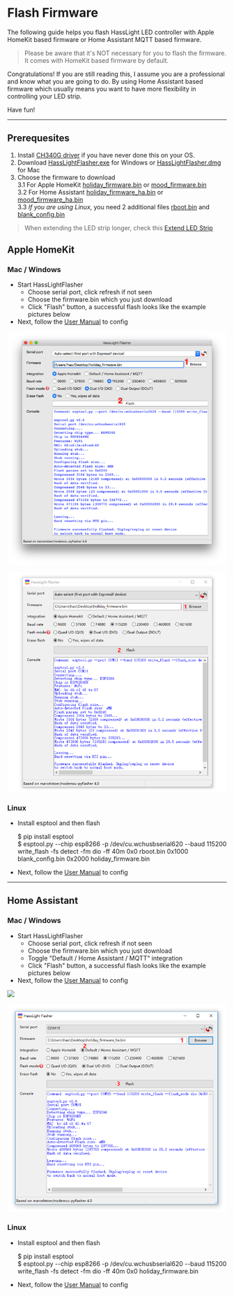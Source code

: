 # Flash Firmware

The following guide helps you flash HassLight LED controller with Apple HomeKit based firmware or Home Assistant MQTT based firmware.

> Please be aware that it's NOT necessary for you to flash the firmware. It comes with HomeKit based firmware by default.

Congratulations! If you are still reading this, I assume you are a professional and know what you are going to do. 
By using Home Assistant based firmware which usually means you want to have more flexibility in controlling your LED strip.

Have fun!

----

## Prerequesites 
1. Install [CH340G driver](https://sparks.gogo.co.nz/ch340.html) if you have never done this on your OS.
2. Download [HassLightFlasher.exe](https://github.com/hasslight/hasslightflasher/releases/download/v4.0-mod/HassLightFlasher-4.0-x64.exe) for Windows or [HassLightFlasher.dmg](https://github.com/hasslight/hasslightflasher/releases/download/v4.0-mod/HassLightFlasher-4.0.dmg) for Mac 
3. Choose the firmware to download  
3.1 For Apple HomeKit  [holiday_firmware.bin](https://github.com/hasslight/hasslight.github.io/releases/download/v1.0/holiday_firmware_RGB.bin) or [mood_firmware.bin](https://github.com/hasslight/hasslight.github.io/releases/download/v1.0/mood_firmware_BRG.bin)  
3.2 For Home Assistant [holiday_firmware_ha.bin](https://github.com/hasslight/hasslight.github.io/releases/download/v1.0/holiday_firmware_RGB_ha.bin) or [mood_firmware_ha.bin](https://github.com/hasslight/hasslight.github.io/releases/download/v1.0/mood_firmware_BRG_ha.bin)  
3.3 *If you are using Linux*, you need 2 additional files [rboot.bin](https://github.com/hasslight/hasslight.github.io/releases/download/v1.0/rboot.bin) and [blank_config.bin](https://github.com/hasslight/hasslight.github.io/releases/download/v1.0/blank_config.bin)  

> When extending the LED strip longer, check this [Extend LED Strip](/extend)

## Apple HomeKit


### Mac / Windows


* Start HassLightFlasher
   * Choose serial port, click refresh if not seen
   * Choose the firmware.bin which you just download 
   * Click "Flash" button, a successful flash looks like the example pictures below
* Next, follow the [User Manual](guide) to config

![](./imgs/hasslightflasher-mac.png)

![](./imgs/hasslightflasher-win.png)


### Linux

* Install esptool and then flash

    $ pip install esptool   
    $ esptool.py --chip esp8266 -p /dev/cu.wchusbserial620 --baud 115200 write_flash -fs detect -fm dio -ff 40m 0x0 rboot.bin 0x1000 blank_config.bin 0x2000 holiday_firmware.bin 

* Next, follow the [User Manual](guide) to config
----

## Home Assistant
### Mac / Windows

* Start HassLightFlasher
   * Choose serial port, click refresh if not seen
   * Choose the firmware.bin which you just download 
   * Toggle "Default / Home Assistant / MQTT" integration
   * Click "Flash" button, a successful flash looks like the example pictures below
* Next, follow the [User Manual](guide) to config

![](./imgs/hasslightflasher-mac-ha.png)

![](./imgs/hasslightflasher-win-ha.png)

### Linux

* Install esptool and then flash

    $ pip install esptool   
    $ esptool.py --chip esp8266 -p /dev/cu.wchusbserial620 --baud 115200 write_flash -fs detect -fm dio -ff 40m 0x0 holiday_firmware.bin 

* Next, follow the [User Manual](guide) to config